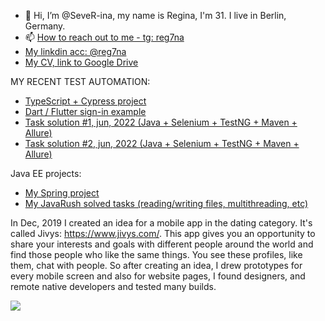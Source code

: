 - 👋 Hi, I’m @SeveR-ina, my name is Regina, I'm 31. I live in Berlin, Germany. 
- 📫 [How to reach out to me - tg: reg7na](https://t.me/reg7na)
- [My linkdin acc: @reg7na](https://www.linkedin.com/in/reg7na/)
- [My CV, link to Google Drive](https://drive.google.com/file/d/1JyV-ZG1KLixiNz-x_nz65rbhHhxsiqy9/view?usp=sharing)

MY RECENT TEST AUTOMATION:
- [TypeScript + Cypress project](https://github.com/SeveR-ina/ts_luma_store)
- [Dart / Flutter sign-in example](https://github.com/SeveR-ina/flutter_auto_test_example_1)
- [Task solution #1, jun, 2022 (Java + Selenium + TestNG + Maven + Allure)](https://github.com/SeveR-ina/rakuten-test-task)
- [Task solution #2, jun, 2022 (Java + Selenium + TestNG + Maven + Allure)](https://github.com/SeveR-ina/friday-test-task)

Java EE projects:
- [My Spring project](https://github.com/SeveR-ina/springProject)
- [My JavaRush solved tasks (reading/writing files, multithreading, etc)](https://github.com/SeveR-ina/JavaRushTasks)

In Dec, 2019 I created an idea for a mobile app in the dating category. It's called Jivys: https://www.jivys.com/. This app gives you an opportunity to share your interests and goals with different people around the world and find those people who like the same things. You see these profiles, like them, chat with people. So after creating an idea, I drew prototypes for every mobile screen and also for website pages, I found designers, and remote native developers and tested many builds. 

[![](https://jitpack.io/v/org.bitbucket.SeveR-ina/jivys-backend2.svg)](https://jitpack.io/#org.bitbucket.SeveR-ina/jivys-backend2)
<!---
SeveR-ina/SeveR-ina is a ✨ special ✨ repository because its `README.md` (this file) appears on your GitHub profile.
You can click the Preview link to take a look at your changes.
--->
